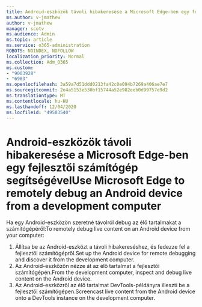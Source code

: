 ```yaml
---
title: Android-eszközök távoli hibakeresése a Microsoft Edge-ben egy fejlesztői számítógép segítségével
ms.author: v-jmathew
author: v-jmathew
manager: scotv
ms.audience: Admin
ms.topic: article
ms.service: o365-administration
ROBOTS: NOINDEX, NOFOLLOW
localization_priority: Normal
ms.collection: Adm_O365
ms.custom:
- "9003928"
- "6983"
ms.openlocfilehash: 3a59a7d51ddd0213fa42c0e094b7269a406ae7e7
ms.sourcegitcommit: 2e4a5153e530bf15744a52e982eeb0d99757e9d2
ms.translationtype: MT
ms.contentlocale: hu-HU
ms.lasthandoff: 12/04/2020
ms.locfileid: "49583540"
---
```

# <a name="use-microsoft-edge-to-remotely-debug-an-android-device-from-a-development-computer"></a><span data-ttu-id="32b20-102">Android-eszközök távoli hibakeresése a Microsoft Edge-ben egy fejlesztői számítógép segítségével</span><span class="sxs-lookup"><span data-stu-id="32b20-102">Use Microsoft Edge to remotely debug an Android device from a development computer</span></span>

<span data-ttu-id="32b20-103">Ha egy Android-eszközön szeretné távolról debug az élő tartalmakat a számítógépéről:</span><span class="sxs-lookup"><span data-stu-id="32b20-103">To remotely debug live content on an Android device from your computer:</span></span>

1. <span data-ttu-id="32b20-104">Állítsa be az Android-eszközt a távoli hibakereséshez, és fedezze fel a fejlesztői számítógépről.</span><span class="sxs-lookup"><span data-stu-id="32b20-104">Set up the Android device for remote debugging and discover it from the development computer.</span></span>
2. <span data-ttu-id="32b20-105">Az Android-eszközön nézze át az élő tartalmat a fejlesztői számítógépén.</span><span class="sxs-lookup"><span data-stu-id="32b20-105">From the development computer, inspect and debug live content on the Android device.</span></span>
3. <span data-ttu-id="32b20-106">Az Android-eszközről az élő tartalmat DevTools-példányra illeszti be a fejlesztői számítógépen.</span><span class="sxs-lookup"><span data-stu-id="32b20-106">Screencast live content from the Android device onto a DevTools instance on the development computer.</span></span>
